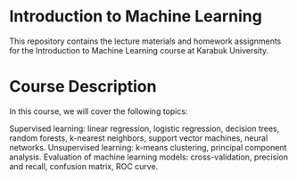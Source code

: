 # Introduction to Machine Learning

This repository contains the lecture materials and homework assignments for the Introduction to Machine Learning course at Karabuk University.

# Course Description

In this course, we will cover the following topics:

Supervised learning: linear regression, logistic regression, decision trees, random forests, k-nearest neighbors, support vector machines, neural networks.
Unsupervised learning: k-means clustering, principal component analysis.
Evaluation of machine learning models: cross-validation, precision and recall, confusion matrix, ROC curve.
